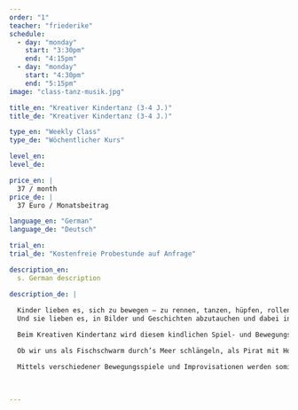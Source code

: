 ```yaml
---
order: "1"
teacher: "friederike"
schedule:
  - day: "monday"
    start: "3:30pm"
    end: "4:15pm"
  - day: "monday"
    start: "4:30pm"
    end: "5:15pm"
image: "class-tanz-musik.jpg"

title_en: "Kreativer Kindertanz (3-4 J.)"
title_de: "Kreativer Kindertanz (3-4 J.)"

type_en: "Weekly Class"
type_de: "Wöchentlicher Kurs"

level_en:
level_de:

price_en: |
  37 / month
price_de: |
  37 Euro / Monatsbeitrag  

language_en: "German"
language_de: "Deutsch"

trial_en:
trial_de: "Kostenfreie Probestunde auf Anfrage"

description_en:
  s. German description

description_de: |
  
  Kinder lieben es, sich zu bewegen – zu rennen, tanzen, hüpfen, rollen.  
  Und sie lieben es, in Bilder und Geschichten abzutauchen und dabei in andere Rollen zu schlüpfen.

  Beim Kreativen Kindertanz wird diesem kindlichen Spiel- und Bewegungsdrang ein Raum gegeben, an dem die Kinder ihren Körper bewusster kennenlernen und erfahren, was sie mit ihm alles ausdrücken, darstellen und erzählen können.  

  Ob wir uns als Fischschwarm durch’s Meer schlängeln, als Pirat mit Holzbein über’s Deck humpeln oder aber als Pusteblume über die Wiese fliegen...  

  Mittels verschiedener Bewegungsspiele und Improvisationen werden somit spielerisch Konzentrationsfähigkeit, Fein- und Grobmotorik, Selbstwahrnehmung, Fantasie und Ausdauer gestärkt. Die Freude an der Bewegung zusammen mit den anderen Kindern ist dabei immer oberstes Prinzip.

  
  
---
```

